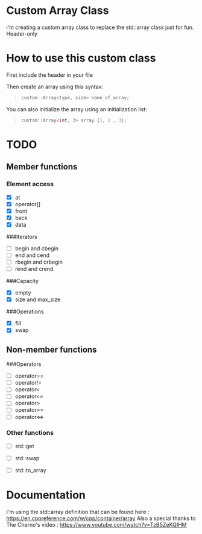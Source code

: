 # Custom Array Class
i'm creating a custom array class to replace the std::array class just for fun.  
Header-only


# How to use this custom class

First include the header in your file

Then create an array using this syntax:

> ```c++
> custom::Array<type, size> name_of_array;
> ```

You can also initialize the array using an initialization list:

> ```c++
> custom::Array<int, 3> array {1, 2 , 3};
> ```

# TODO

## Member functions

### Element access
- [x] at
- [x] operator[]
- [x] front
- [x] back
- [x] data

###Iterators

- [ ] begin and cbegin
- [ ] end and cend
- [ ] rbegin and crbegin
- [ ] rend and crend

###Capacity
- [x] empty
- [x] size and max_size

###Operations
- [x] fill
- [x] swap

## Non-member functions

###Operators
 - [ ] operator==
 - [ ] operator!=
 - [ ] operator<
 - [ ] operator<=
 - [ ] operator>
 - [ ] operator>=
 - [ ] operator<=>

### Other functions
- [ ] std::get
- [ ] std::swap
- [ ] std::to_array


# Documentation
I'm using the std::array definition that can be found here : https://en.cppreference.com/w/cpp/container/array
Also a special thanks to The Cherno's video : https://www.youtube.com/watch?v=TzB5ZeKQIHM
